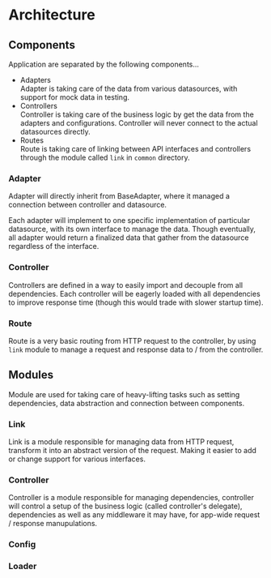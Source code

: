 # Architecture

## Components

Application are separated by the following components...

- Adapters  
Adapter is taking care of the data from various datasources, with support for
mock data in testing.
- Controllers  
Controller is taking care of the business logic by get the data from the
adapters and configurations. Controller will never connect to the actual
datasources directly.
- Routes  
Route is taking care of linking between API interfaces and controllers
through the module called `link` in `common` directory.

### Adapter

Adapter will directly inherit from BaseAdapter, where it managed a connection
between controller and datasource.

Each adapter will implement to one specific implementation of particular
datasource, with its own interface to manage the data. Though eventually,
all adapter would return a finalized data that gather from the datasource
regardless of the interface.

### Controller

Controllers are defined in a way to easily import and decouple from all
dependencies. Each controller will be eagerly loaded with all dependencies
to improve response time (though this would trade with slower startup time).

### Route

Route is a very basic routing from HTTP request to the controller, by using
`link` module to manage a request and response data to / from the controller.

## Modules

Module are used for taking care of heavy-lifting tasks such as setting
dependencies, data abstraction and connection between components.

### Link
Link is a module responsible for managing data from HTTP request, transform it
into an abstract version of the request. Making it easier to add or change
support for various interfaces.

### Controller
Controller is a module responsible for managing dependencies, controller will
control a setup of the business logic (called controller's delegate),
dependencies as well as any middleware it may have, for app-wide
request / response manupulations.

### Config


### Loader
